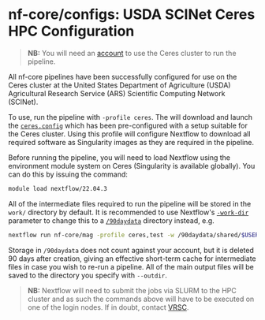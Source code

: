 # nf-core/configs: USDA SCINet Ceres HPC Configuration

> **NB:** You will need an [account](https://scinet.usda.gov/about/signup) to use the Ceres cluster to run the pipeline.

All nf-core pipelines have been successfully configured for use on the Ceres cluster at the United States Department of Agriculture (USDA) Agricultural Research Service (ARS) Scientific Computing Network (SCINet).

To use, run the pipeline with `-profile ceres`. The will download and launch the [`ceres.config`](../conf/ceres.config) which has been pre-configured with a setup suitable for the Ceres cluster. Using this profile will configure Nextflow to download all required software as Singularity images as they are required in the pipeline.

Before running the pipeline, you will need to load Nextflow using the environment module system on Ceres (Singularity is available globally). You can do this by issuing the command:

```bash
module load nextflow/22.04.3
```

All of the intermediate files required to run the pipeline will be stored in the `work/` directory by default. It is recommended to use Nextflow's [`-work-dir`](https://nextflow.io/docs/latest/cli.html#run) parameter to change this to a [`/90daydata`](https://scinet.usda.gov/guide/storage/#large-short-term-storage) directory instead, e.g.

```bash
nextflow run nf-core/mag -profile ceres,test -w /90daydata/shared/$USER/.nextflow/work
```

Storage in `/90daydata` does not count against your account, but it is deleted 90 days after creation, giving an effective short-term cache for intermediate files in case you wish to re-run a pipeline. All of the main output files will be saved to the directory you specify with `--outdir`.

> **NB:** Nextflow will need to submit the jobs via SLURM to the HPC cluster and as such the commands above will have to be executed on one of the login nodes. If in doubt, contact [VRSC](https://scinet.usda.gov/support/vrsc/).
